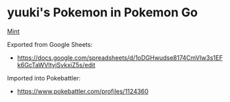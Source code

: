 # yuuki's Pokemon in Pokemon Go

[Mint](https://min.togetter.com/QlBNRl7)

Exported from Google Sheets:

* https://docs.google.com/spreadsheets/d/1oDGHwudse8174CmVIw3s1EFk6GcTaWVltyjSvkxiZ5s/edit

Imported into Pokebattler:

* https://www.pokebattler.com/profiles/1124360
